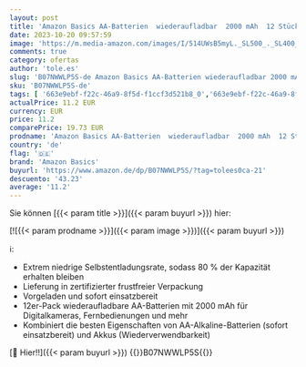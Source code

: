 ```yaml
---
layout: post
title: 'Amazon Basics AA-Batterien  wiederaufladbar  2000 mAh  12 Stück  vorgeladen'
date: 2023-10-20 09:57:59
image: 'https://m.media-amazon.com/images/I/514UWsB5myL._SL500_._SL400_.jpg'
comments: true
category: ofertas
author: 'tole.es'
slug: 'B07NWWLP5S-de Amazon Basics AA-Batterien wiederaufladbar 2000 mAh 12...'
sku: 'B07NWWLP5S-de'
tags: [ '663e9ebf-f22c-46a9-8f5d-f1ccf3d521b8_0','663e9ebf-f22c-46a9-8f5d-f1ccf3d521b8_3601','Akkus','AmazonBasics : Elektronik-Zubehör','Arborist Merchandising Root','Batterien, Akkus & Zubehör','Elektronik & Foto','Self Service','Special Features Stores','amazon basics','🇩🇪', ]
actualPrice: 11.2 EUR
currency: EUR
price: 11.2
comparePrice: 19.73 EUR
prodname: 'Amazon Basics AA-Batterien  wiederaufladbar  2000 mAh  12 Stück  vorgeladen'
country: 'de'
flag: '🇩🇪'
brand: 'Amazon Basics'
buyurl: 'https://www.amazon.de/dp/B07NWWLP5S/?tag=tolees0ca-21'
descuento: '43.23'
average: '11.2'
---
```


Sie können [{{< param title >}}]({{< param buyurl >}}) hier:

[![{{< param prodname >}}]({{< param image >}})]({{< param buyurl >}})

ℹ️:

- Extrem niedrige Selbstentladungsrate, sodass 80 % der Kapazität erhalten bleiben
- Lieferung in zertifizierter frustfreier Verpackung
- Vorgeladen und sofort einsatzbereit
- 12er-Pack wiederaufladbare AA-Batterien mit 2000 mAh für Digitalkameras, Fernbedienungen und mehr
- Kombiniert die besten Eigenschaften von AA-Alkaline-Batterien (sofort einsatzbereit) und Akkus (Wiederverwendbarkeit)

[🛒 Hier!!]({{< param buyurl >}})
{{<world>}}B07NWWLP5S{{</world>}}
